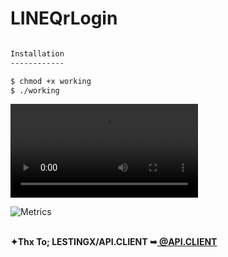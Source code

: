 # LINEQrLogin
```bash

Installation
------------

$ chmod +x working
$ ./working
```
![caption](https://github.com/CyberTKR/LINEQrLogin/blob/master/IMG/Example.mp4)

![Metrics](https://metrics.lecoq.io/CyberTKR?template=terminal&config.timezone=Europe%2FIstanbul)

<html>
 <br/><b>✦Thx To; LESTINGX/API.CLIENT ➥<a href="https://github.com/LESTINGX/API.CLIENT" title="@API.CLIENT"> @API.CLIENT </a></b>
</br>
</body></a>
 </html>
